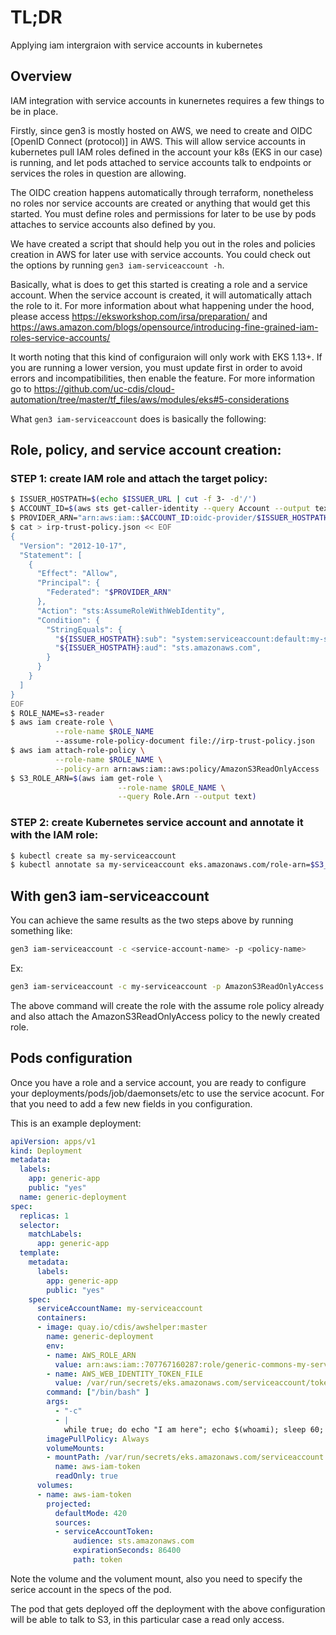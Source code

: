 # TL;DR

Applying iam intergraion with service accounts in kubernetes 

## Overview

IAM integration with service accounts in kunernetes requires a few things to be in place.

Firstly, since gen3 is mostly hosted on AWS, we need to create and OIDC [OpenID Connect (protocol)] in AWS. This will allow service accounts in kubernetes pull IAM roles defined in the account your k8s (EKS in our case) is running, and let pods attached to service accounts talk to endpoints or services the roles in question are allowing.

The OIDC creation happens automatically through terraform, nonetheless no roles nor service accounts are created or anything that would get this started. You must define roles and permissions for later to be use by pods attaches to service accounts also defined by you.

We have created a script that should help you out in the roles and policies creation in AWS for later use with service accounts. You could check out the options by running `gen3 iam-serviceaccount -h`. 

Basically, what is does to get this started is creating a role and a service account. When the service account is created, it will automatically attach the role to it. For more information about what happening under the hood, please access https://eksworkshop.com/irsa/preparation/ and https://aws.amazon.com/blogs/opensource/introducing-fine-grained-iam-roles-service-accounts/

It worth noting that this kind of configuraion will only work with EKS 1.13+. If you are running a lower version, you must update first in order to avoid errors and incompatibilities, then enable the feature. For more information go to https://github.com/uc-cdis/cloud-automation/tree/master/tf_files/aws/modules/eks#5-considerations


What `gen3 iam-serviceaccount` does is basically the following:


## Role, policy, and service account creation:

### STEP 1: create IAM role and attach the target policy:


```bash
$ ISSUER_HOSTPATH=$(echo $ISSUER_URL | cut -f 3- -d'/')
$ ACCOUNT_ID=$(aws sts get-caller-identity --query Account --output text)
$ PROVIDER_ARN="arn:aws:iam::$ACCOUNT_ID:oidc-provider/$ISSUER_HOSTPATH"
$ cat > irp-trust-policy.json << EOF
{
  "Version": "2012-10-17",
  "Statement": [
    {
      "Effect": "Allow",
      "Principal": {
        "Federated": "$PROVIDER_ARN"
      },
      "Action": "sts:AssumeRoleWithWebIdentity",
      "Condition": {
        "StringEquals": {
          "${ISSUER_HOSTPATH}:sub": "system:serviceaccount:default:my-serviceaccount"
          "${ISSUER_HOSTPATH}:aud": "sts.amazonaws.com",
        }
      }
    }
  ]
}
EOF
$ ROLE_NAME=s3-reader
$ aws iam create-role \
          --role-name $ROLE_NAME 
          --assume-role-policy-document file://irp-trust-policy.json
$ aws iam attach-role-policy \
          --role-name $ROLE_NAME \
          --policy-arn arn:aws:iam::aws:policy/AmazonS3ReadOnlyAccess
$ S3_ROLE_ARN=$(aws iam get-role \
                        --role-name $ROLE_NAME \
                        --query Role.Arn --output text)
```


### STEP 2: create Kubernetes service account and annotate it with the IAM role:

```bash
$ kubectl create sa my-serviceaccount
$ kubectl annotate sa my-serviceaccount eks.amazonaws.com/role-arn=$S3_ROLE_ARN
```



## With gen3 iam-serviceaccount

You can achieve the same results as the two steps above by running something like:

```bash
gen3 iam-serviceaccount -c <service-account-name> -p <policy-name>

```

Ex:

```bash 
gen3 iam-serviceaccount -c my-serviceaccount -p AmazonS3ReadOnlyAccess
```


The above command will create the role with the assume role policy already and also attach the AmazonS3ReadOnlyAccess policy to the newly created role.


## Pods configuration

Once you have a role and a service account, you are ready to configure your deployments/pods/job/daemonsets/etc to use the service acocunt. For that you need to add a few new fields in you configuration.

This is an example deployment:

```yaml
apiVersion: apps/v1
kind: Deployment
metadata:
  labels:
    app: generic-app
    public: "yes"
  name: generic-deployment
spec:
  replicas: 1
  selector:
    matchLabels:
      app: generic-app
  template:
    metadata:
      labels:
        app: generic-app
        public: "yes"
    spec:
      serviceAccountName: my-serviceaccount
      containers:
      - image: quay.io/cdis/awshelper:master
        name: generic-deployment
        env:
        - name: AWS_ROLE_ARN
          value: arn:aws:iam::707767160287:role/generic-commons-my-serviceaccount-role  # if you created the role using gen3 commands, the name of the role created will follow this pattern ${vpc_name}-<service-account-name>-role
        - name: AWS_WEB_IDENTITY_TOKEN_FILE
          value: /var/run/secrets/eks.amazonaws.com/serviceaccount/token
        command: ["/bin/bash" ]
        args:
          - "-c"
          - |
            while true; do echo "I am here"; echo $(whoami); sleep 60; done
        imagePullPolicy: Always
        volumeMounts:
        - mountPath: /var/run/secrets/eks.amazonaws.com/serviceaccount
          name: aws-iam-token
          readOnly: true
      volumes:
      - name: aws-iam-token
        projected:
          defaultMode: 420
          sources:
          - serviceAccountToken:
              audience: sts.amazonaws.com
              expirationSeconds: 86400
              path: token
``` 

Note the volume and the volument mount, also you need to specify the serice account in the specs of the pod.


The pod that gets deployed off the deployment with the above configuration will be able to talk to S3, in this particular case a read only access.

